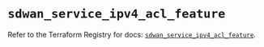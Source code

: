 # `sdwan_service_ipv4_acl_feature`

Refer to the Terraform Registry for docs: [`sdwan_service_ipv4_acl_feature`](https://registry.terraform.io/providers/ciscodevnet/sdwan/0.8.0/docs/resources/service_ipv4_acl_feature).
